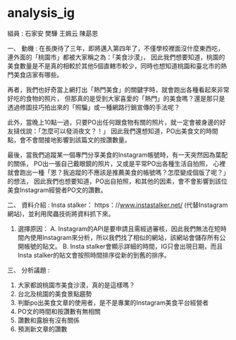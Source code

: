 # analysis_ig
組員 : 石家安 樊驊 王姵云 陳勗恩

一、	動機 :
在長庚待了三年，即將邁入第四年了，不僅學校裡面沒什麼東西吃，連外面的「桃園市」都被大家稱之為：「美食沙漠」，
因此我們想要知道，桃園的美食數量是不是真的相較於其他5個直轄市較少，同時也想知道桃園和臺北市的熱門美食店家有哪些。

再者，我們也好奇當上網打出「熱門美食」的關鍵字時，就會跑出各種看起來非常好吃的食物的照片，
但那真的是受到大家喜愛的「熱門」的美食嗎？還是那只是透過修圖技巧拍出來的「照騙」或一種網路行銷宣傳的手法呢？

此外，當晚上10點一過，只要PO出任何跟食物有關的照片，就一定會被身邊的好友撻伐說：「怎麼可以發消夜文？！」
因此我們還想知道，PO出美食文的時間點，會不會間接地影響到該篇文的按讚數量。

最後，當我們追蹤某一個專門分享美食的Instagram帳號時，有一天突然因為葉配的關係，
PO出一張自己戴眼鏡的照片，又或是平常PO出各種生活自拍照，
心裡就會跑出一種「恩？我追蹤的不應該是推薦美食的帳號嗎？怎麼變成個版了呢？」的想法，
因此我們也想要知道，PO出自拍照，和其他的因素，會不會影響到該位美食Instagram經營者PO文的讚數。

二、	資料介紹 : 
Insta stalker： https：//www.instastalker.net/ (代替Instagram網站)，並利用爬蟲技術將資料抓下來。
1.	選擇原因：
A.	Instagram的API是要申請且需經過審核，因此我們無法在短時間內使用Instagram來分析，所以我們找了相似的網站，該網站會儲存所有公開帳號的貼文。
B.	Insta stalker會顯示詳細的時間，IG只會出現日期，而且Insta stalker的貼文會按照時間排序從新的到舊的排序。

三、	分析議題 : 
1.	大家都說桃園市美食沙漠，真的是這樣嗎？
2.  台北及桃園的美食景點趨勢
3. 判斷po出美食文章的使用者，是不是專業的Instagram美食平台經營者
4. PO文的時間和按讚數有無相關
5. 讚數和露臉有沒有關係
6. 預測新文章的讚數
